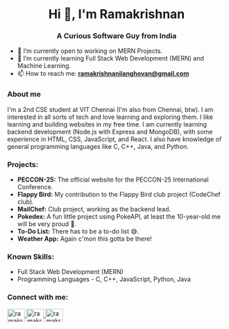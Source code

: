 <h1 align="center">Hi 👋, I'm Ramakrishnan</h1>
<h3 align="center">A Curious Software Guy from India</h3>

- 🔭 I’m currently open to working on MERN Projects.
- 🌱 I’m currently learning Full Stack Web Development (MERN) and Machine Learning.
- 📫 How to reach me: **ramakrishnanilanghovan@gmail.com**

<h3 align="left">About me</h3>
<p align="left">
  I'm a 2nd CSE student at VIT Chennai (I'm also from Chennai, btw). I am interested in all sorts of tech and love learning and exploring them. I like learning and building websites in my free time. I am currently learning backend development (Node.js with Express and MongoDB), with some experience in HTML, CSS, JavaScript, and React. I also have knowledge of general programming languages like C, C++, Java, and Python.
</p>

<h3 align="left">Projects:</h3>
<p align="left">
  <ul>
    <li><strong>PECCON-25:</strong> The official website for the PECCON-25 International Conference.</li>
    <li><strong>Flappy Bird:</strong> My contribution to the Flappy Bird club project (CodeChef club).</li>
    <li><strong>MailChef:</strong> Club project, working as the backend lead.</li>
    <li><strong>Pokedex:</strong> A fun little project using PokeAPI, at least the 10-year-old me will be very proud 🗿.</li>
    <li><strong>To-Do List:</strong> There has to be a to-do list 😅.</li>
    <li><strong>Weather App:</strong> Again c'mon this gotta be there!</li>
  </ul>
</p>

<h3 align="left">Known Skills:</h3>
<p align="left">
  <ul>
    <li>Full Stack Web Development (MERN)</li>
    <li>Programming Languages - C, C++, JavaScript, Python, Java</li>
  </ul>
</p>

<h3 align="left">Connect with me:</h3>
<p align="left">
  <a href="https://www.linkedin.com/in/ramakrishnan-ilanghovan-6a54b028b/" target="blank">
    <img align="center" src="https://raw.githubusercontent.com/rahuldkjain/github-profile-readme-generator/master/src/images/icons/Social/linked-in-alt.svg" alt="ramakrishnan ilanghovan" height="30" width="40" />
  </a>
  <a href="https://www.hackerrank.com/ramakrishnanilanghovan" target="blank">
    <img align="center" src="https://raw.githubusercontent.com/rahuldkjain/github-profile-readme-generator/master/src/images/icons/Social/hackerrank.svg" alt="ramakrishnanilanghovan" height="30" width="40" />
  </a>
  <a href="https://leetcode.com/ramakrishnanilanghovan/" target="blank">
    <img align="center" src="https://raw.githubusercontent.com/rahuldkjain/github-profile-readme-generator/master/src/images/icons/Social/leet-code.svg" alt="ramakrishnanilanghovan" height="30" width="40" />
  </a>
</p>
